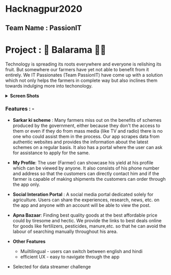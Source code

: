 # Hacknagpur2020
## Team Name : PassionIT

# Project : 💪 Balarama 👩‍🌾

Technology is spreading its roots everywhere and everyone is relishing its fruit. But somewhere our farmers have yet not able to benefit from it entirely.
We IT Passionates (Team PassionIT) have come up with a solution which not only helps the farmers in complete way but also inclines them towards indulging more into techonology.

<details><summary><strong>Screen Shots</strong></summary>
  
![1](https://github.com/hareshnayak/Hacknagpur2020/blob/readme_patch/screen%20shots/IMG-20201228-WA0003.jpg)

![2](https://github.com/hareshnayak/Hacknagpur2020/blob/readme_patch/screen%20shots/IMG-20201228-WA0004.jpg)

![3](https://github.com/hareshnayak/Hacknagpur2020/blob/readme_patch/screen%20shots/IMG-20201228-WA0005.jpg)

![4](https://github.com/hareshnayak/Hacknagpur2020/blob/readme_patch/screen%20shots/IMG-20201228-WA0006.jpg)
</details>

### Features : -

- **Sarkar ki scheme** : Many farmers miss out on the benefits of schemes produced by the government, either because they don't the access to them or even if they do from mass media (like TV and radio) there is no one who could assist them in the process. 
Our app scrapes data from authentic websites and provides the information about the latest schemes on a regular basis. It also has a portal where the user can ask for assistance to apply for the same.

- **My Profile**: The user (Farmer) can showcase his yield at his profile which can be viewed by anyone. It also consists of his phone number and address so that the customers can directly contact him and if the farmer is capable of making shipments the customers can order through the app only.

- **Social Interation Portal** : A social media portal dedicated solely for agriculture. Users can share the experiences, research, news, etc. on the app and anyone with an account will be able to view the post.

- **Apna Bazaar**: Finding best quality goods at the best affordable price could by tiresome and hectic. We provide the links to best deals online for goods like fertilizers, pesticides, manure,etc. so that he can avoid the labour of searching manually throughout his area.

- **Other Features**
    - Muiltilingual - users can switch between english and hindi
    - efficient UX - easy to navigate through the app

- Selected for data streamer challenge 
